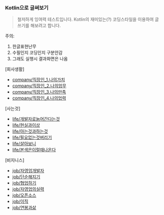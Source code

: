 ### Kotlin으로 글써보기

> 철저하게 잉여력 테스트입니다. Kotlin의 재미있는(?) 코딩스타일을 이용하여 글쓰기를 해보려고 합니다.

주의:
1. 한글표현난무
2. 수필인지 코딩인지 구분안감
3. 그래도 실행시 결과화면은 나옴


[회사생활]
- [company/직장인_1.나의가치](/docs/company/직장인_1.나의가치.md)
- [company/직장인_2.나의업무](/docs/company/직장인_2.나의업무.md)
- [company/직장인_3.나의만족](/docs/company/직장인_3.나의만족.md)
- [company/직장인_4.나의업력](/docs/company/직장인_4.나의업력.md)

[사는것]
- [life/개발자로늙어간다는것](/docs/life/개발자로늙어간다는것.md)
- [life/현실과이상](/docs/life/현실과이상.md)
- [life/아는것과하는것](/docs/life/아는것과하는것.md)
- [life/필요없는것버리기](/docs/life/필요없는것버리기.md)
- [life/살아보니](/docs/life/살아보니.md)
- [life/본색은이럴때나온다](/docs/life/본색은이럴때나온다.md)

[비지니스]
- [job/자영업개발자](/docs/job/자영업개발자.md)
- [job/단순해지기](/docs/job/단순해지기.md)
- [job/협업하기](/docs/job/협업하기.md)
- [job/자영업의실력](/docs/job/자영업의실력.md)
- [job/오픈소스](/docs/job/오픈소스.md)
- [job/이직](/docs/job/이직.md)
- [job/연봉과삶](/docs/job/연봉과삶.md)




